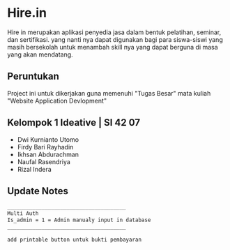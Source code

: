 # Hire.in

Hire in merupakan aplikasi penyedia jasa dalam bentuk pelatihan, seminar, dan sertifikasi.
yang nanti nya dapat digunakan bagi para siswa-siswi yang masih bersekolah untuk menambah skill nya
yang dapat berguna di masa yang akan mendatang.

## Peruntukan

Project ini untuk dikerjakan guna memenuhi "Tugas Besar" mata kuliah
"Website Application Devlopment"


## Kelompok 1 Ideative | SI 42 07

- Dwi Kurnianto Utomo
- Firdy Bari Rayhadin
- Ikhsan Abdurachman
- Naufal Rasendriya
- Rizal Indera


## Update Notes

```bash
______________________________________
Multi Auth 
Is_admin = 1 = Admin manualy input in database
______________________________________
 
add printable button untuk bukti pembayaran

